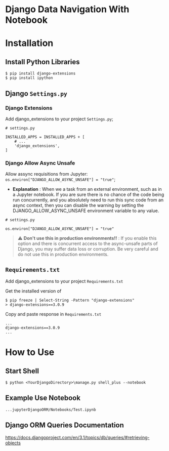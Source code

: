 # Django Data Navigation With Notebook

# Installation

## Install  Python Libraries
```
$ pip install django-extensions
$ pip install ipython
```
## Django ``Settings.py``

### Django Extensions

Add django_extensions to your project ``Settings.py``;
```
# settings.py

INSTALLED_APPS = INSTALLED_APPS + [
    # ...
    'django_extensions',
]

```

### Django Allow Async Unsafe

Allow assync requisitions from Jupyter: ``os.environ["DJANGO_ALLOW_ASYNC_UNSAFE"] = "true"``;

* **Explanation** : When we a task from an external environment, such as in a Jupyter notebook. If you are sure there is no chance of the code being run concurrently, and you absolutely need to run this sync code from an async context, then you can disable the warning by setting the DJANGO_ALLOW_ASYNC_UNSAFE environment variable to any value.


```
# settings.py

os.environ["DJANGO_ALLOW_ASYNC_UNSAFE"] = "true"
```



> :warning: **Don't use this in production environments!!** : If you enable this option and there is concurrent access to the async-unsafe parts of Django, you may suffer data loss or corruption. Be very careful and do not use this in production environments.

## ``Requirements.txt``

Add django_extensions to your project ``Requirements.txt``

Get the installed version of 

```
$ pip freeze | Select-String -Pattern "django-extensions"
> django-extensions==3.0.9
```

Copy and paste response in ``Requirements.txt``
```
...
django-extensions==3.0.9
...
```

# How to Use

## Start Shell
```
$ python <YourDjangoDirectory>\manage.py shell_plus --notebook
```

## Example Use Notebook
```
...jupyterDjangoORM/Notebooks/Test.ipynb
```
## Django ORM Queries Documentation
https://docs.djangoproject.com/en/3.1/topics/db/queries/#retrieving-objects